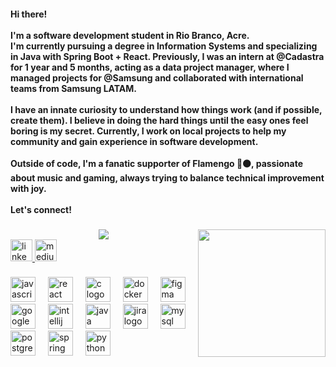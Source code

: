 <h4 align="left">Hi there!<br><br>I'm a software development student in Rio Branco, Acre.<br>I'm currently pursuing a degree in Information Systems and specializing in Java with Spring Boot + React. Previously, I was an intern at @Cadastra for 1 year and 5 months, acting as a data project manager, where I managed projects for @Samsung and collaborated with international teams from Samsung LATAM.<br><br>I have an innate curiosity to understand how things work (and if possible, create them). I believe in doing the hard things until the easy ones feel boring is my secret. Currently, I work on local projects to help my community and gain experience in software development.<br><br>Outside of code, I'm a fanatic supporter of Flamengo 🔴⚫, passionate about music and gaming, always trying to balance technical improvement with joy.<br><br>Let's connect!</h4>

###

<img align="right" height="204" src="https://media3.giphy.com/media/v1.Y2lkPTc5MGI3NjExZ2pscGhzcjFsNGpmbDljNDN0b25jbXFoN3FvNWk2bGpsam1tN2p6NCZlcD12MV9pbnRlcm5hbF9naWZfYnlfaWQmY3Q9Zw/xT0GqoSzU4EimnW6qY/giphy.gif"  />

###
<div align="center">
  <img src="https://visitor-badge.laobi.icu/badge?page_id=GBatriche.GBatriche&"  />
</div>

<div align="left">
  <a href="https://www.linkedin.com/in/gabriel-batriche/" target="_blank">
    <img src="https://img.shields.io/static/v1?message=LinkedIn&logo=linkedin&label=&color=0077B5&logoColor=white&labelColor=&style=for-the-badge" height="35" alt="linkedin logo"  />
  </a>
  <a href="https://medium.com/@batricheg" target="_blank">
    <img src="https://img.shields.io/static/v1?message=Medium&logo=medium&label=&color=12100E&logoColor=white&labelColor=&style=for-the-badge" height="35" alt="medium logo"  />
  </a>
</div>

###
###

<div align="left">
  <img src="https://cdn.jsdelivr.net/gh/devicons/devicon/icons/javascript/javascript-original.svg" height="40" alt="javascript logo"  />
  <img width="12" />
  <img src="https://cdn.jsdelivr.net/gh/devicons/devicon/icons/react/react-original.svg" height="40" alt="react logo"  />
  <img width="12" />
  <img src="https://cdn.jsdelivr.net/gh/devicons/devicon/icons/c/c-original.svg" height="40" alt="c logo"  />
  <img width="12" />
  <img src="https://cdn.jsdelivr.net/gh/devicons/devicon/icons/docker/docker-original.svg" height="40" alt="docker logo"  />
  <img width="12" />
  <img src="https://cdn.jsdelivr.net/gh/devicons/devicon/icons/figma/figma-original.svg" height="40" alt="figma logo"  />
  <img width="12" />
  <img src="https://cdn.jsdelivr.net/gh/devicons/devicon/icons/googlecloud/googlecloud-original.svg" height="40" alt="googlecloud logo"  />
  <img width="12" />
  <img src="https://cdn.jsdelivr.net/gh/devicons/devicon/icons/intellij/intellij-original.svg" height="40" alt="intellij logo"  />
  <img width="12" />
  <img src="https://cdn.jsdelivr.net/gh/devicons/devicon/icons/java/java-original.svg" height="40" alt="java logo"  />
  <img width="12" />
  <img src="https://cdn.jsdelivr.net/gh/devicons/devicon/icons/jira/jira-original.svg" height="40" alt="jira logo"  />
  <img width="12" />
  <img src="https://cdn.jsdelivr.net/gh/devicons/devicon/icons/mysql/mysql-original.svg" height="40" alt="mysql logo"  />
  <img width="12" />
  <img src="https://cdn.jsdelivr.net/gh/devicons/devicon/icons/postgresql/postgresql-original.svg" height="40" alt="postgresql logo"  />
  <img width="12" />
  <img src="https://cdn.jsdelivr.net/gh/devicons/devicon/icons/spring/spring-original.svg" height="40" alt="spring logo"  />
  <img width="12" />
  <img src="https://cdn.jsdelivr.net/gh/devicons/devicon/icons/python/python-original.svg" height="40" alt="python logo"  />
</div>

###
